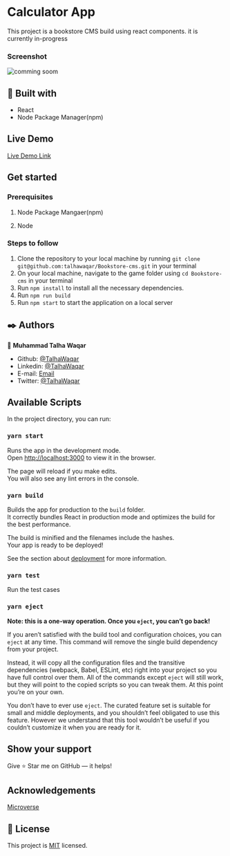# Calculator App

This project is a bookstore CMS build using react components. it is currently in-progress

### Screenshot

![comming soom]()

## 🔧 Built with

- React
- Node Package Manager(npm)

## Live Demo

[Live Demo Link](https://alfabookstore-cms.herokuapp.com/)

## Get started

### Prerequisites

1. Node Package Mangaer(npm)

1. Node

### Steps to follow

1. Clone the repository to your local machine by running `git clone git@github.com:talhawaqar/Bookstore-cms.git` in your terminal
2. On your local machine, navigate to the game folder using `cd Bookstore-cms` in your terminal
3. Run `npm install` to install all the necessary dependencies.
4. Run `npm run build`
5. Run `npm start` to start the application on a local server

## ✒️ Authors

👤 **Muhammad Talha Waqar**

- Github: [@TalhaWaqar](https://github.com/talhawaqar)
- Linkedin: [@TalhaWaqar](https://www.linkedin.com/in/talhawaqar/)
- E-mail: <a href="mailto:talhawaqar007@gmail.com?subject=Hello Talha!">Email</a>
- Twitter: [@TalhaWaqar](https://twitter.com/MuhammadTalhaW4)

## Available Scripts

In the project directory, you can run:

### `yarn start`

Runs the app in the development mode.\
Open [http://localhost:3000](http://localhost:3000) to view it in the browser.

The page will reload if you make edits.\
You will also see any lint errors in the console.

### `yarn build`

Builds the app for production to the `build` folder.\
It correctly bundles React in production mode and optimizes the build for the best performance.

The build is minified and the filenames include the hashes.\
Your app is ready to be deployed!

See the section about [deployment](https://facebook.github.io/create-react-app/docs/deployment) for more information.

### `yarn test`

Run the test cases

### `yarn eject`

**Note: this is a one-way operation. Once you `eject`, you can’t go back!**

If you aren’t satisfied with the build tool and configuration choices, you can `eject` at any time. This command will remove the single build dependency from your project.

Instead, it will copy all the configuration files and the transitive dependencies (webpack, Babel, ESLint, etc) right into your project so you have full control over them. All of the commands except `eject` will still work, but they will point to the copied scripts so you can tweak them. At this point you’re on your own.

You don’t have to ever use `eject`. The curated feature set is suitable for small and middle deployments, and you shouldn’t feel obligated to use this feature. However we understand that this tool wouldn’t be useful if you couldn’t customize it when you are ready for it.

## Show your support

Give ⭐ Star me on GitHub — it helps!

## Acknowledgements

[Microverse](https:www.microverse.org)

## 📝 License

This project is [MIT](lic.url) licensed.
